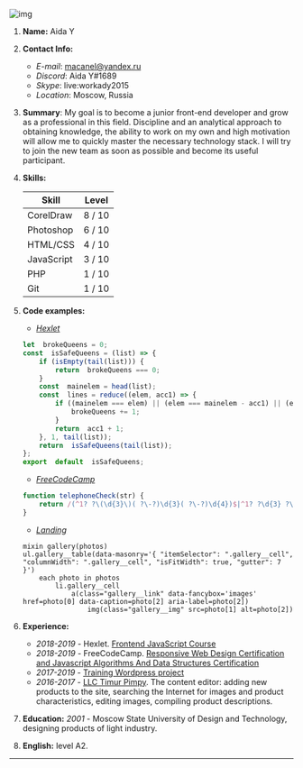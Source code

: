 
![img]( https://placem.at/places?h=150&w=150&txt=Aida&random=1)

1.  **Name:**  Aida Y
3.  **Contact Info:**
	  * *E-mail*: macanel@yandex.ru
	  * *Discord*: Aida Y#1689
	  * *Skype*: live:workady2015
	  * *Location*: Moscow, Russia
4.  **Summary**: My goal is to become a junior front-end developer and grow as a professional in this field. Discipline and an analytical approach to obtaining knowledge, the ability to work on my own and high motivation will allow me to quickly master the necessary technology stack. I will try to join the new team as soon as possible and become its useful participant.

5.  **Skills:**

	|  Skill | Level |
	|--|--|
	|  CorelDraw | 8 / 10 |
	|  Photoshop | 6 / 10 |
	|  HTML/CSS | 4 / 10 |
	|  JavaScript | 3 / 10 |
	|  PHP | 1 / 10 |
	|  Git | 1 / 10 |

6. **Code examples:**
	* *[Hexlet](https://ru.hexlet.io/challenges/js_sequences_queens)*
	
	```js
	let  brokeQueens = 0;
	const  isSafeQueens = (list) => {
		if (isEmpty(tail(list))) {
			return  brokeQueens === 0;
		}
		const  mainelem = head(list);
		const  lines = reduce((elem, acc1) => {
			if ((mainelem === elem) || (elem === mainelem - acc1) || (elem === mainelem + acc1)) {
				brokeQueens += 1;
			}
			return  acc1 + 1;
		}, 1, tail(list));
		return  isSafeQueens(tail(list));
	};
	export  default  isSafeQueens;
	```
	* *[FreeCodeCamp](https://learn.freecodecamp.org/javascript-algorithms-and-data-structures/javascript-algorithms-and-data-structures-projects/telephone-number-validator)*
	```js
	function telephoneCheck(str) {
		return /(^1? ?\(\d{3}\)( ?\-?)\d{3}( ?\-?)\d{4})$|^1? ?\d{3} ?\-?\d{3} ?\-?\d{4}$/g.test(str);
	}
	```
	
	* *[Landing](https://github.com/adypr/stylist-landing)*
	```pug
	mixin gallery(photos)
    ul.gallery__table(data-masonry='{ "itemSelector": ".gallery__cell", "columnWidth": ".gallery__cell", "isFitWidth": true, "gutter": 7 }')
        each photo in photos
            li.gallery__cell
                a(class="gallery__link" data-fancybox='images' href=photo[0] data-caption=photo[2] aria-label=photo[2])
                    img(class="gallery__img" src=photo[1] alt=photo[2])
	  ```  
	  
	  
7. **Experience:**
	* *2018-2019* - Hexlet. [Frontend JavaScript Course](https://ru.hexlet.io/u/user-75c805d6f57b53df)
	* *2018-2019* - FreeCodeCamp. [Responsive Web Design Certification and Javascript Algorithms And Data Structures Certification](https://www.freecodecamp.org/fcc32748869-940a-4adf-808b-e19cbb7e14af)
	* *2017-2019* - [Training Wordpress project](http://okurortah.ru/)
	* *2016-2017* - [LLC Timur Pimpy](https://jeench.com/). The content editor: adding new products to the site, searching the Internet for images and product characteristics, editing images, compiling product descriptions.

8. **Education:**
*2001* - Moscow State University of Design and Technology, designing products of light industry.

9. **English:**  level A2.

***
